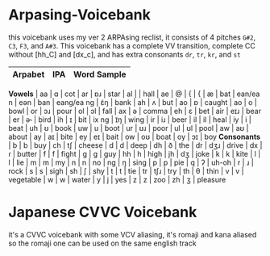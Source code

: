 # Arpasing-Voicebank
this voicebank uses my ver 2 ARPAsing reclist, it consists of 4 pitches `G#2`, `C3`, `F3`, and `A#3`. This voicebank has a complete VV transition, complete CC without [hh_C] and [dx_c], and has extra consonants `dr`, `tr`, `kr`, and `st`

| Arpabet | IPA | Word Sample |
| ------------- | ------------- | ------------- |
**Vowels**
| aa  | ɑ  | cot
| ar  | ɒɹ  | star
| al  |   | hall
| ae  | @  | {  | {  | æ  | bat
| ean/ea n  | eən  | ban
| eang/ea ng | ɛ̃ŋ  | bank
| ah  | ʌ  | but
| ao  | ɒ  | caught
| ao  | o  | bowl
| or  | ɔɹ  | pour
| ol  | ɔl | fall
| ax  | ə  | comma
| eh  | ɛ  | bet
| air  | eɪɹ  | bear
| er  | ə˞  | bird
| ih | ɪ  | bit
| ix ng | ɪ̃ŋ  | wing
| ir | iɹ  | beer
| il | il | heal
| iy  | i  | beat
| uh  | ʊ  | book
| uw  | u  | boot
| ur  | ʊɹ  | poor
| ul  |  ʊl | pool
| aw  | aʊ  | about
| ay  | aɪ  | bite
| ey  | eɪ  | bait
| ow  | oʊ  | boat
| oy  | ɔɪ  | boy
**Consonants**
| b  | b  | buy
| ch  | tʃ  | cheese
| d  | d  | deep
| dh  | ð  | the
| dr | dʒɹ | drive
| dx  | ɾ  | butter
| f  | f  | fight
| g | g  | guy
| hh  | h  | high
| jh  | dʒ  | joke
| k  | k  | kite
| l  | l  | lie
| m  | m  | my
| n  | n  | no
| ng  | ŋ  | sing
| p  | p  | pie
| q  | ʔ  | uh-oh
| r  | ɹ  | rock
| s  | s  | sigh
| sh  | ʃ  | shy
| t  | t  | tie
| tr | tʃɹ | try
| th | θ  | thin
| v  | v  | vegetable
| w  | w  | water
| y  | j  | yes
| z  | z  | zoo
| zh | ʒ  | pleasure

# Japanese CVVC Voicebank
it's a CVVC voicebank with some VCV aliasing, it's romaji and kana aliased so the romaji one can be used on the same english track
